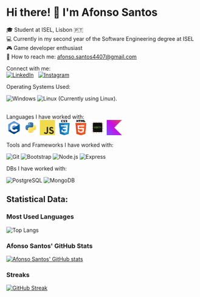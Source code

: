 # Hi there! 👋 I'm Afonso Santos

🎓 Student at ISEL, Lisbon 🇵🇹  
💻 Currently in my second year of the Software Engineering degree at ISEL  
🎮 Game developer enthusiast  
📧 How to reach me: afonso.santos4407@gmail.com  

Connect with me:  
[![LinkedIn](https://img.shields.io/badge/LinkedIn-0077B5?style=for-the-badge&logo=linkedin&logoColor=white)](https://www.linkedin.com/in/afonso-santos-174a26271/) &nbsp; [![Instagram](https://img.shields.io/badge/Instagram-E4405F?style=for-the-badge&logo=instagram&logoColor=white)](https://www.instagram.com/afonso_santos.44/)


Operating Systems Used:

<div align="left">
  <img src="https://upload.wikimedia.org/wikipedia/commons/thumb/0/05/Windows_10_Logo.svg/200px-Windows_10_Logo.svg.png" alt="Windows" width="50">
  <img src="https://upload.wikimedia.org/wikipedia/commons/thumb/3/35/Tux.svg/1024px-Tux.svg.png" alt="Linux" width="30"> (Currently using Linux).
</div>

<br/> 


Languages I have worked with:  
<img src="https://raw.githubusercontent.com/github/explore/master/topics/c/c.png" alt="C" width="40"> <img src="https://raw.githubusercontent.com/github/explore/master/topics/python/python.png" alt="Python" width="40"> <img src="https://raw.githubusercontent.com/github/explore/master/topics/javascript/javascript.png" alt="JavaScript" width="40"> <img src="https://raw.githubusercontent.com/github/explore/master/topics/css/css.png" alt="CSS" width="40"> <img src="https://raw.githubusercontent.com/github/explore/master/topics/html/html.png" alt="HTML" width="40"> <img src="https://raw.githubusercontent.com/github/explore/master/topics/assembly/assembly.png" alt="Assembly" width="40"> <img src="https://raw.githubusercontent.com/github/explore/master/topics/kotlin/kotlin.png" alt="Kotlin" width="40">

Tools and Frameworks I have worked with:

<img src="https://upload.wikimedia.org/wikipedia/commons/thumb/e/e0/Git-logo.svg/1280px-Git-logo.svg.png" alt="Git" width="40">  <img src="https://upload.wikimedia.org/wikipedia/commons/thumb/b/b2/Bootstrap_logo.svg/1024px-Bootstrap_logo.svg.png" alt="Bootstrap" width="40">  <img src="https://upload.wikimedia.org/wikipedia/commons/thumb/d/d9/Node.js_logo.svg/1280px-Node.js_logo.svg.png" alt="Node.js" width="40">  <img src="https://upload.wikimedia.org/wikipedia/commons/thumb/6/64/Expressjs.png/1280px-Expressjs.png" alt="Express" width="40">
 

DBs I have worked with: 

<img src="https://upload.wikimedia.org/wikipedia/commons/thumb/2/29/Postgresql_elephant.svg/1280px-Postgresql_elephant.svg.png" alt="PostgreSQL" width="40"> <img src="https://upload.wikimedia.org/wikipedia/commons/thumb/9/93/MongoDB_Logo.svg/1280px-MongoDB_Logo.svg.png" alt="MongoDB" width="40">


## Statistical Data:

### Most Used Languages
![Top Langs](https://github-readme-stats.vercel.app/api/top-langs/?username=AfonsoSantos44&layout=compact&langs_count=5&theme=dark)

### Afonso Santos' GitHub Stats  

[![Afonso Santos' GitHub stats](https://github-readme-stats.vercel.app/api?username=AfonsoSantos44&show_icons=true&theme=dark)](https://github.com/AfonsoSantos44/github-readme-stats)

### Streaks  
[![GitHub Streak](https://streak-stats.demolab.com/?user=AfonsoSantos44&theme=dark)](https://git.io/streak-stats)
